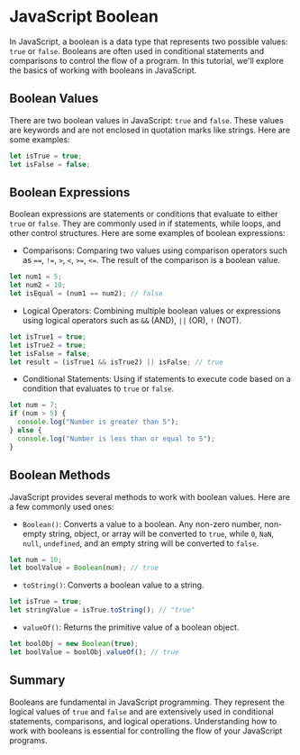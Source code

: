 # JavaScript Boolean

In JavaScript, a boolean is a data type that represents two possible values: `true` or `false`. Booleans are often used in conditional statements and comparisons to control the flow of a program. In this tutorial, we'll explore the basics of working with booleans in JavaScript.

## Boolean Values

There are two boolean values in JavaScript: `true` and `false`. These values are keywords and are not enclosed in quotation marks like strings. Here are some examples:

```javascript
let isTrue = true;
let isFalse = false;
```

## Boolean Expressions

Boolean expressions are statements or conditions that evaluate to either `true` or `false`. They are commonly used in if statements, while loops, and other control structures. Here are some examples of boolean expressions:

- Comparisons: Comparing two values using comparison operators such as `==`, `!=`, `>`, `<`, `>=`, `<=`. The result of the comparison is a boolean value.

```javascript
let num1 = 5;
let num2 = 10;
let isEqual = (num1 == num2); // false
```

- Logical Operators: Combining multiple boolean values or expressions using logical operators such as `&&` (AND), `||` (OR), `!` (NOT).

```javascript
let isTrue1 = true;
let isTrue2 = true;
let isFalse = false;
let result = (isTrue1 && isTrue2) || isFalse; // true
```

- Conditional Statements: Using if statements to execute code based on a condition that evaluates to `true` or `false`.

```javascript
let num = 7;
if (num > 5) {
  console.log("Number is greater than 5");
} else {
  console.log("Number is less than or equal to 5");
}
```

## Boolean Methods

JavaScript provides several methods to work with boolean values. Here are a few commonly used ones:

- `Boolean()`: Converts a value to a boolean. Any non-zero number, non-empty string, object, or array will be converted to `true`, while `0`, `NaN`, `null`, `undefined`, and an empty string will be converted to `false`.

```javascript
let num = 10;
let boolValue = Boolean(num); // true
```

- `toString()`: Converts a boolean value to a string.

```javascript
let isTrue = true;
let stringValue = isTrue.toString(); // "true"
```

- `valueOf()`: Returns the primitive value of a boolean object.

```javascript
let boolObj = new Boolean(true);
let boolValue = boolObj.valueOf(); // true
```

## Summary

Booleans are fundamental in JavaScript programming. They represent the logical values of `true` and `false` and are extensively used in conditional statements, comparisons, and logical operations. Understanding how to work with booleans is essential for controlling the flow of your JavaScript programs.

